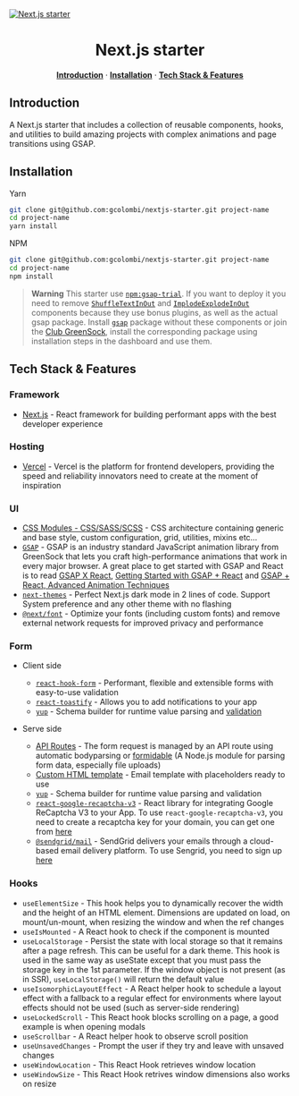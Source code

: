 <a href="https://nextjs-gsap-starter.vercel.app">
  <img alt="Next.js starter" src="https://nextjs-gsap-starter.vercel.app/static/og-image.png">
</a>

<h1 align="center">Next.js starter</h1>

<p align="center">
  <a href="#introduction"><strong>Introduction</strong></a> ·
  <a href="#installation"><strong>Installation</strong></a> ·
  <a href="#tech-stack--features"><strong>Tech Stack & Features</strong></a>
</p>

## Introduction

A Next.js starter that includes a collection of reusable components, hooks, and utilities to build amazing projects with complex animations and page transitions using GSAP.

## Installation

Yarn
```sh 
git clone git@github.com:gcolombi/nextjs-starter.git project-name
cd project-name
yarn install
```

NPM
```sh 
git clone git@github.com:gcolombi/nextjs-starter.git project-name
cd project-name
npm install
```

> **Warning**
This starter use [`npm:gsap-trial`](https://www.npmjs.com/package/gsap-trial). If you want to deploy it you need to remove [`ShuffleTextInOut`](https://github.com/gcolombi/nextjs-starter/blob/master/components/gsap/ShuffleTextInOut.jsx) and [`ImplodeExplodeInOut`](https://github.com/gcolombi/nextjs-starter/blob/master/components/gsap/ImplodeExplodeInOut.jsx) components because they use bonus plugins, as well as the actual gsap package. Install [`gsap`](https://github.com/greensock/GSAP#npm) package without these components or join the [Club GreenSock](https://greensock.com/club/), install the corresponding package using installation steps in the dashboard and use them.

## Tech Stack & Features

### Framework

- [Next.js](https://nextjs.org/) - React framework for building performant apps with the best developer experience

### Hosting

- [Vercel](https://vercel.com/) - Vercel is the platform for frontend developers, providing the speed and reliability innovators need to create at the moment of inspiration

### UI

- [CSS Modules - CSS/SASS/SCSS](https://nextjs.org/docs/basic-features/built-in-css-support#sass-support) - CSS architecture containing generic and base style, custom configuration, grid, utilities, mixins etc...
- [`GSAP`](https://github.com/greensock/GSAP) - GSAP is an industry standard JavaScript animation library from GreenSock that lets you craft high-performance animations that work in every major browser. A great place to get started with GSAP and React is to read [GSAP X React](https://greensock.com/react), [Getting Started with GSAP + React](https://greensock.com/react-basics) and [GSAP + React, Advanced Animation Techniques](https://greensock.com/react-advanced)
- [`next-themes`](https://github.com/pacocoursey/next-themes) - Perfect Next.js dark mode in 2 lines of code. Support System preference and any other theme with no flashing
- [`@next/font`](https://nextjs.org/docs/basic-features/font-optimization) - Optimize your fonts (including custom fonts) and remove external network requests for improved privacy and performance

### Form

- Client side
    - [`react-hook-form`](https://react-hook-form.com/) - Performant, flexible and extensible forms with easy-to-use validation
    - [`react-toastify`](https://github.com/fkhadra/react-toastify) - Allows you to add notifications to your app
    - [`yup`](https://github.com/jquense/yup) - Schema builder for runtime value parsing and [validation](https://react-hook-form.com/get-started/#schemavalidation)

- Serve side
    - [API Routes](https://nextjs.org/docs/api-routes/introduction) - The form request is managed by an API route using automatic bodyparsing or [formidable](https://github.com/node-formidable/formidable) (A Node.js module for parsing form data, especially file uploads)
    - [Custom HTML template](https://github.com/gcolombi/nextjs-starter/blob/master/public/templates/email.html) - Email template with placeholders ready to use
    - [`yup`](https://github.com/jquense/yup) - Schema builder for runtime value parsing and validation
    - [`react-google-recaptcha-v3`](https://github.com/t49tran/react-google-recaptcha-v3) - React library for integrating Google ReCaptcha V3 to your App. To use `react-google-recaptcha-v3`, you need to create a recaptcha key for your domain, you can get one from [here](https://www.google.com/recaptcha/about/)
    - [`@sendgrid/mail`](https://github.com/sendgrid/sendgrid-nodejs) - SendGrid delivers your emails through a cloud-based email delivery platform. To use Sengrid, you need to sign up [here](https://signup.sendgrid.com/)

### Hooks

- `useElementSize` - This hook helps you to dynamically recover the width and the height of an HTML element. Dimensions are updated on load, on mount/un-mount, when resizing the window and when the ref changes
- `useIsMounted` - A React hook to check if the component is mounted
- `useLocalStorage` - Persist the state with local storage so that it remains after a page refresh. This can be useful for a dark theme. This hook is used in the same way as useState except that you must pass the storage key in the 1st parameter. If the window object is not present (as in SSR), `useLocalStorage()` will return the default value
- `useIsomorphicLayoutEffect` - A React helper hook to schedule a layout effect with a fallback to a regular effect for environments where layout effects should not be used (such as server-side rendering)
- `useLockedScroll` - This React hook blocks scrolling on a page, a good example is when opening modals
- `useScrollbar` - A React helper hook to observe scroll position
- `useUnsavedChanges` - Prompt the user if they try and leave with unsaved changes
- `useWindowLocation` - This React Hook retrieves window location
- `useWindowSize` - This React Hook retrives window dimensions also works on resize
